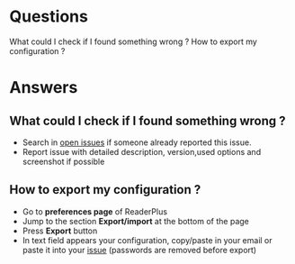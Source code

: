 # Questions #

What could I check if I found something wrong ?
How to export my configuration ?

# Answers #

## What could I check if I found something wrong ? ##
  * Search in <a href='http://code.google.com/p/googlereaderplus/issues/list'>open issues</a> if someone already reported this issue.
  * Report issue with detailed description, version,used options and screenshot if possible

## How to export my configuration ? ##
  * Go to **preferences page** of ReaderPlus
  * Jump to the section **Export/import** at the bottom of the page
  * Press **Export** button
  * In text field appears your configuration, copy/paste in your email or paste it into your <a href='http://code.google.com/p/googlereaderplus/issues/list'>issue</a> (passwords are removed before export)